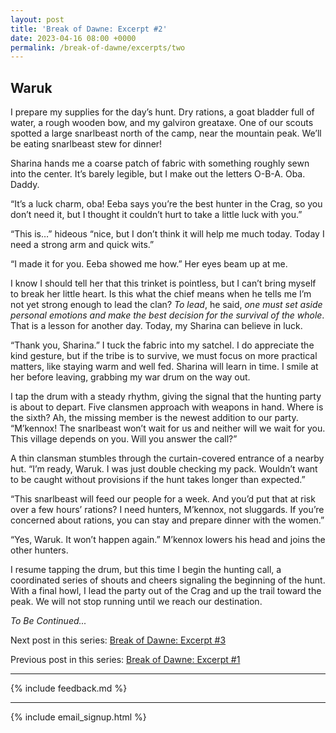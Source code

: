 ```yaml
---
layout: post
title: 'Break of Dawne: Excerpt #2'
date: 2023-04-16 08:00 +0000
permalink: /break-of-dawne/excerpts/two
---
```


## Waruk

I prepare my supplies for the day’s hunt. Dry rations, a goat bladder full of water, a rough wooden bow, and my galviron greataxe. One of our scouts spotted a large snarlbeast north of the camp, near the mountain peak. We’ll be eating snarlbeast stew for dinner!

Sharina hands me a coarse patch of fabric with something roughly sewn into the center. It’s barely legible, but I make out the letters O-B-A. Oba. Daddy.

“It’s a luck charm, oba! Eeba says you’re the best hunter in the Crag, so you don’t need it, but I thought it couldn’t hurt to take a little luck with you.”

“This is…” hideous “nice, but I don’t think it will help me much today. Today I need a strong arm and quick wits.”

“I made it for you. Eeba showed me how.” Her eyes beam up at me.

I know I should tell her that this trinket is pointless, but I can’t bring myself to break her little heart. Is this what the chief means when he tells me I’m not yet strong enough to lead the clan? _To lead_, he said, _one must set aside personal emotions and make the best decision for the survival of the whole_. That is a lesson for another day. Today, my Sharina can believe in luck.

“Thank you, Sharina.” I tuck the fabric into my satchel. I do appreciate the kind gesture, but if the tribe is to survive, we must focus on more practical matters, like staying warm and well fed. Sharina will learn in time. I smile at her before leaving, grabbing my war drum on the way out.

I tap the drum with a steady rhythm, giving the signal that the hunting party is about to depart. Five clansmen approach with weapons in hand. Where is the sixth? Ah, the missing member is the newest addition to our party. “M’kennox! The snarlbeast won’t wait for us and neither will we wait for you. This village depends on you. Will you answer the call?”

A thin clansman stumbles through the curtain-covered entrance of a nearby hut. “I’m ready, Waruk. I was just double checking my pack. Wouldn’t want to be caught without provisions if the hunt takes longer than expected.”

“This snarlbeast will feed our people for a week. And you’d put that at risk over a few hours’ rations? I need hunters, M’kennox, not sluggards. If you’re concerned about rations, you can stay and prepare dinner with the women.”

“Yes, Waruk. It won’t happen again.” M’kennox lowers his head and joins the other hunters.

I resume tapping the drum, but this time I begin the hunting call, a coordinated series of shouts and cheers signaling the beginning of the hunt. With a final howl, I lead the party out of the Crag and up the trail toward the peak. We will not stop running until we reach our destination.

_To Be Continued..._

Next post in this series: [Break of Dawne: Excerpt #3](/break-of-dawne/excerpts/three)

Previous post in this series: [Break of Dawne: Excerpt #1](/break-of-dawne/excerpts/one)

---

{% include feedback.md %}

---

{% include email_signup.html %}
